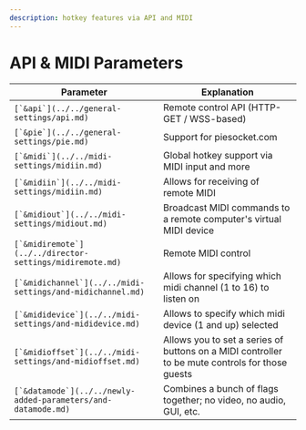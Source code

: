 ```yaml
---
description: hotkey features via API and MIDI
---
```


# API & MIDI Parameters

| Parameter                                                       | Explanation                                                                                     |
| --------------------------------------------------------------- | ----------------------------------------------------------------------------------------------- |
| ``[`&api`](../../general-settings/api.md)``                     | Remote control API (HTTP-GET / WSS-based)                                                       |
| ``[`&pie`](../../general-settings/pie.md)``                     | Support for piesocket.com                                                                       |
| ``[`&midi`](../../midi-settings/midiin.md)``                    | Global hotkey support via MIDI input and more                                                   |
| ``[`&midiin`](../../midi-settings/midiin.md)``                  | Allows for receiving of remote MIDI                                                             |
| ``[`&midiout`](../../midi-settings/midiout.md)``                | Broadcast MIDI commands to a remote computer's virtual MIDI device                              |
| ``[`&midiremote`](../../director-settings/midiremote.md)``      | Remote MIDI control                                                                             |
| ``[`&midichannel`](../../midi-settings/and-midichannel.md)``    | Allows for specifying which midi channel (1 to 16) to listen on                                 |
| ``[`&mididevice`](../../midi-settings/and-mididevice.md)``      | Allows to specify which midi device (1 and up) selected                                         |
| ``[`&midioffset`](../../midi-settings/and-midioffset.md)``      | Allows you to set a series of buttons on a MIDI controller to be mute controls for those guests |
| ``[`&datamode`](../../newly-added-parameters/and-datamode.md)`` | Combines a bunch of flags together; no video, no audio, GUI, etc.                               |
